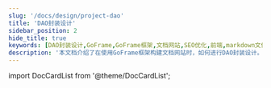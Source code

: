 ```yaml
---
slug: '/docs/design/project-dao'
title: 'DAO封装设计'
sidebar_position: 2
hide_title: true
keywords: [DAO封装设计,GoFrame,GoFrame框架,文档网站,SEO优化,前端,markdown文件,网站关键词,网站描述,设计模式]
description: '本文档介绍了在使用GoFrame框架构建文档网站时，如何进行DAO封装设计。通过合理的SEO优化，提升网站在搜索引擎中的排名。文档还涵盖了如何在markdown文件中添加front matter来指定keywords和description，从而提高网站在特定关键词下的可见性。'
---
```


import DocCardList from '@theme/DocCardList';

<DocCardList />